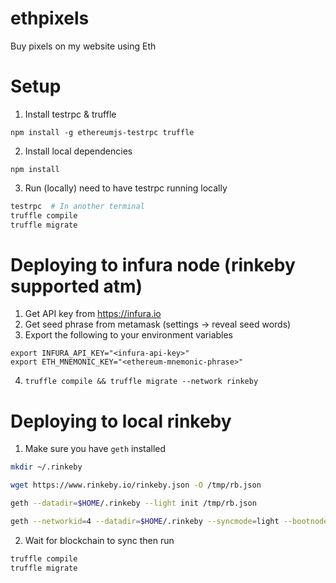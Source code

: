 # ethpixels
Buy pixels on my website using Eth

# Setup
1. Install testrpc & truffle
```
npm install -g ethereumjs-testrpc truffle
```

2. Install local dependencies
```
npm install
```

3. Run (locally) need to have testrpc running locally
```bash
testrpc  # In another terminal
truffle compile
truffle migrate
```

# Deploying to infura node (rinkeby supported atm)
1. Get API key from https://infura.io
2. Get seed phrase from metamask (settings -> reveal seed words)
2. Export the following to your environment variables
```
export INFURA_API_KEY="<infura-api-key>"
export ETH_MNEMONIC_KEY="<ethereum-mnemonic-phrase>"
```

4. `truffle compile && truffle migrate --network rinkeby`

# Deploying to local rinkeby

1. Make sure you have `geth` installed
```bash
mkdir ~/.rinkeby

wget https://www.rinkeby.io/rinkeby.json -O /tmp/rb.json

geth --datadir=$HOME/.rinkeby --light init /tmp/rb.json

geth --networkid=4 --datadir=$HOME/.rinkeby --syncmode=light --bootnodes=enode://a24ac7c5484ef4ed0c5eb2d36620ba4e4aa13b8c84684e1b4aab0cebea2ae45cb4d375b77eab56516d34bfbd3c1a833fc51296ff084b770b94fb9028c4d25ccf@52.169.42.101:30303?discport=30304 --rpc --rpcapi db,eth,net,web3,personal --rpcport 8545 --rpcaddr 127.0.0.1 --rpccorsdomain "*"
```

2. Wait for blockchain to sync then run
```bash
truffle compile
truffle migrate
```